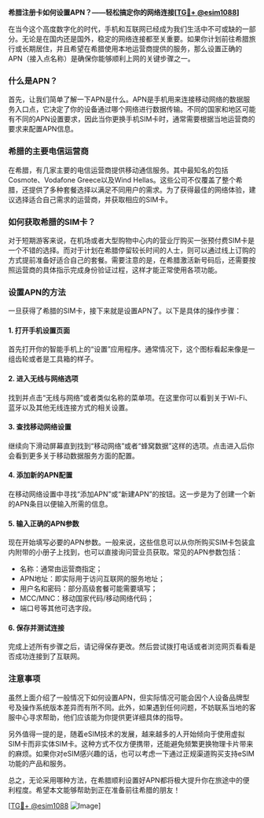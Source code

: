 **希腊注册卡如何设置APN？——轻松搞定你的网络连接[[TG💪+ @esim1088](https://t.me/s/esim1088)]**

在当今这个高度数字化的时代，手机和互联网已经成为我们生活中不可或缺的一部分。无论是在国内还是国外，稳定的网络连接都至关重要。如果你计划前往希腊旅行或长期居住，并且希望在希腊使用本地运营商提供的服务，那么设置正确的APN（接入点名称）是确保你能够顺利上网的关键步骤之一。

### 什么是APN？

首先，让我们简单了解一下APN是什么。APN是手机用来连接移动网络的数据服务入口点，它决定了你的设备通过哪个网络进行数据传输。不同的国家和地区可能有不同的APN设置要求，因此当你更换手机SIM卡时，通常需要根据当地运营商的要求来配置APN信息。

### 希腊的主要电信运营商

在希腊，有几家主要的电信运营商提供移动通信服务。其中最知名的包括Cosmote、Vodafone Greece以及Wind Hellas。这些公司不仅覆盖了整个希腊，还提供了多种套餐选择以满足不同用户的需求。为了获得最佳的网络体验，建议选择适合自己需求的运营商，并获取相应的SIM卡。

### 如何获取希腊的SIM卡？

对于短期游客来说，在机场或者大型购物中心内的营业厅购买一张预付费SIM卡是一个不错的选择。而对于计划在希腊停留较长时间的人士，则可以通过线上订购的方式提前准备好适合自己的套餐。需要注意的是，在希腊激活新号码后，还需要按照运营商的具体指示完成身份验证过程，这样才能正常使用各项功能。

### 设置APN的方法

一旦获得了希腊的SIM卡，接下来就是设置APN了。以下是具体的操作步骤：

#### 1. 打开手机设置页面
首先打开你的智能手机上的“设置”应用程序。通常情况下，这个图标看起来像是一组齿轮或者是工具箱的样子。

#### 2. 进入无线与网络选项
找到并点击“无线与网络”或者类似名称的菜单项。在这里你可以看到关于Wi-Fi、蓝牙以及其他无线连接方式的相关设置。

#### 3. 查找移动网络设置
继续向下滑动屏幕直到找到“移动网络”或者“蜂窝数据”这样的选项。点击进入后你会看到更多关于移动数据服务方面的配置。

#### 4. 添加新的APN配置
在移动网络设置中寻找“添加APN”或“新建APN”的按钮。这一步是为了创建一个新的APN条目以便输入所需的信息。

#### 5. 输入正确的APN参数
现在开始填写必要的APN参数。一般来说，这些信息可以从你所购买SIM卡包装盒内附带的小册子上找到，也可以直接询问营业员获取。常见的APN参数包括：
- 名称：通常由运营商指定；
- APN地址：即实际用于访问互联网的服务地址；
- 用户名和密码：部分高级套餐可能需要填写；
- MCC/MNC：移动国家代码/移动网络代码；
- 端口号等其他可选字段。

#### 6. 保存并测试连接
完成上述所有步骤之后，请记得保存更改。然后尝试拨打电话或者浏览网页看看是否成功连接到了互联网。

### 注意事项

虽然上面介绍了一般情况下如何设置APN，但实际情况可能会因个人设备品牌型号及操作系统版本差异而有所不同。此外，如果遇到任何问题，不妨联系当地的客服中心寻求帮助，他们应该能为你提供更详细具体的指导。

另外值得一提的是，随着eSIM技术的发展，越来越多的人开始倾向于使用虚拟SIM卡而非实体SIM卡。这种方式不仅方便携带，还能避免频繁更换物理卡片带来的麻烦。如果你对eSIM感兴趣的话，也可以考虑一下通过正规渠道购买支持eSIM功能的产品和服务。

总之，无论采用哪种方法，在希腊顺利设置好APN都将极大提升你在旅途中的便利程度。希望本文能够帮助到正在准备前往希腊的朋友！

[[TG💪+ @esim1088](https://t.me/s/esim1088) ![Image](https://i.postimg.cc/4NQfJmqS/Snipaste-2025-05-13-00-14-12.png)]